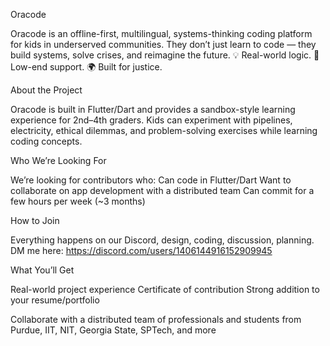 Oracode

Oracode is an offline-first, multilingual, systems-thinking coding platform for kids in underserved communities. They don’t just learn to code — they build systems, solve crises, and reimagine the future.
💡 Real-world logic. 🔌 Low-end support. 🌍 Built for justice.


About the Project

Oracode is built in Flutter/Dart and provides a sandbox-style learning experience for 2nd–4th graders. Kids can experiment with pipelines, electricity, ethical dilemmas, and problem-solving exercises while learning coding concepts.


Who We’re Looking For

We’re looking for contributors who:
Can code in Flutter/Dart
Want to collaborate on app development with a distributed team
Can commit for a few hours per week (~3 months)


How to Join

Everything happens on our Discord, design, coding, discussion, planning.
DM me here: https://discord.com/users/1406144916152909945


What You’ll Get

Real-world project experience
Certificate of contribution
Strong addition to your resume/portfolio

Collaborate with a distributed team of professionals and students from Purdue, IIT, NIT, Georgia State, SPTech, and more
